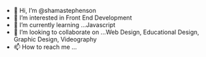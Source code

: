 - 👋 Hi, I’m @shamastephenson
- 👀 I’m interested in Front End Development
- 🌱 I’m currently learning ...Javascript
- 💞️ I’m looking to collaborate on ...Web Design, Educational Design, Graphic Design, Videography
- 📫 How to reach me ...

<!---
shamastephenson/shamastephenson is a ✨ special ✨ repository because its `README.md` (this file) appears on your GitHub profile.
You can click the Preview link to take a look at your changes.
--->
